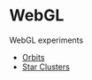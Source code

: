 # WebGL
WebGL experiments

- [Orbits](https://chernomord.github.io/webgl/orbit/)
- [Star Clusters](https://chernomord.github.io/webgl/starClusters/)